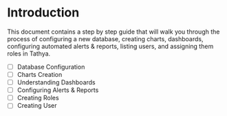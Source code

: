 # Introduction

This document contains a step by step guide that will walk you through the process of configuring a new database, creating charts, dashboards, configuring automated alerts & reports, listing users, and assigning them roles in Tathya.

- [ ] Database Configuration
- [ ] Charts Creation
- [ ] Understanding Dashboards
- [ ] Configuring Alerts & Reports
- [ ] Creating Roles
- [ ] Creating User

